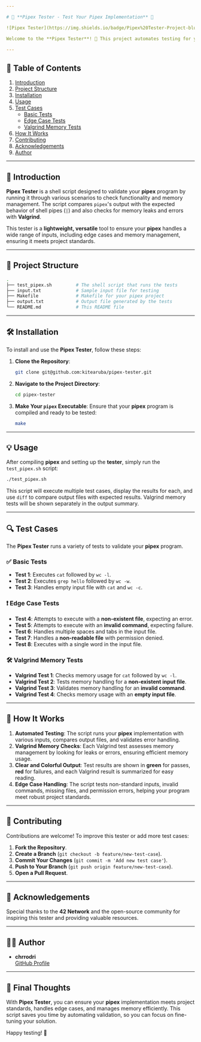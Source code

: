 ```yaml
---

# 🧪 **Pipex Tester - Test Your Pipex Implementation** 🧪

![Pipex Tester](https://img.shields.io/badge/Pipex%20Tester-Project-blue?style=flat-square) ![C Programming](https://img.shields.io/badge/Language-C-green?style=flat-square) ![Shell Script](https://img.shields.io/badge/Script-Bash-yellow?style=flat-square) ![42 Network](https://img.shields.io/badge/42Network-Pipex%20Tester-lightblue?style=flat-square)

Welcome to the **Pipex Tester**! 🎉 This project automates testing for your **Pipex** implementation, ensuring it behaves correctly by running a suite of predefined tests, including memory leak checks with **Valgrind**.

---
```


## 📑 **Table of Contents**

1. [Introduction](#introduction)
2. [Project Structure](#project-structure)
3. [Installation](#installation)
4. [Usage](#usage)
5. [Test Cases](#test-cases)
   - [Basic Tests](#basic-tests)
   - [Edge Case Tests](#edge-case-tests)
   - [Valgrind Memory Tests](#valgrind-memory-tests)
6. [How It Works](#how-it-works)
7. [Contributing](#contributing)
8. [Acknowledgements](#acknowledgements)
9. [Author](#author)

---

## 📖 **Introduction**

**Pipex Tester** is a shell script designed to validate your **pipex** program by running it through various scenarios to check functionality and memory management. The script compares `pipex`'s output with the expected behavior of shell pipes (`|`) and also checks for memory leaks and errors with **Valgrind**.

This tester is a **lightweight, versatile** tool to ensure your **pipex** handles a wide range of inputs, including edge cases and memory management, ensuring it meets project standards.

---

## 📂 **Project Structure**

```bash
.
├── test_pipex.sh         # The shell script that runs the tests
├── input.txt             # Sample input file for testing
├── Makefile              # Makefile for your pipex project
├── output.txt            # Output file generated by the tests
└── README.md             # This README file
```

---

## 🛠️ **Installation**

To install and use the **Pipex Tester**, follow these steps:

1. **Clone the Repository**:
   ```bash
   git clone git@github.com:kitearuba/pipex-tester.git
   ```

2. **Navigate to the Project Directory**:
   ```bash
   cd pipex-tester
   ```

3. **Make Your `pipex` Executable**:
   Ensure that your **pipex** program is compiled and ready to be tested:
   ```bash
   make
   ```

---

## 💡 **Usage**

After compiling **pipex** and setting up the **tester**, simply run the `test_pipex.sh` script:

```bash
./test_pipex.sh
```

This script will execute multiple test cases, display the results for each, and use `diff` to compare output files with expected results. Valgrind memory tests will be shown separately in the output summary.

---

## 🔍 **Test Cases**

The **Pipex Tester** runs a variety of tests to validate your **pipex** program.

### ✅ **Basic Tests**
- **Test 1**: Executes `cat` followed by `wc -l`.
- **Test 2**: Executes `grep hello` followed by `wc -w`.
- **Test 3**: Handles empty input file with `cat` and `wc -c`.

### ❗ **Edge Case Tests**
- **Test 4**: Attempts to execute with a **non-existent file**, expecting an error.
- **Test 5**: Attempts to execute with an **invalid command**, expecting failure.
- **Test 6**: Handles multiple spaces and tabs in the input file.
- **Test 7**: Handles a **non-readable file** with permission denied.
- **Test 8**: Executes with a single word in the input file.

### 🛠️ **Valgrind Memory Tests**
- **Valgrind Test 1**: Checks memory usage for `cat` followed by `wc -l`.
- **Valgrind Test 2**: Tests memory handling for a **non-existent input file**.
- **Valgrind Test 3**: Validates memory handling for an **invalid command**.
- **Valgrind Test 4**: Checks memory usage with an **empty input file**.

---

## 🔨 **How It Works**

1. **Automated Testing**: The script runs your **pipex** implementation with various inputs, compares output files, and validates error handling.
2. **Valgrind Memory Checks**: Each Valgrind test assesses memory management by looking for leaks or errors, ensuring efficient memory usage.
3. **Clear and Colorful Output**: Test results are shown in **green** for passes, **red** for failures, and each Valgrind result is summarized for easy reading.
4. **Edge Case Handling**: The script tests non-standard inputs, invalid commands, missing files, and permission errors, helping your program meet robust project standards.

---

## 🤝 **Contributing**

Contributions are welcome! To improve this tester or add more test cases:

1. **Fork the Repository**.
2. **Create a Branch** (`git checkout -b feature/new-test-case`).
3. **Commit Your Changes** (`git commit -m 'Add new test case'`).
4. **Push to Your Branch** (`git push origin feature/new-test-case`).
5. **Open a Pull Request**.

---

## 🙌 **Acknowledgements**

Special thanks to the **42 Network** and the open-source community for inspiring this tester and providing valuable resources.

---

## 👨‍💻 **Author**

- **chrrodri**  
  [GitHub Profile](https://github.com/kitearuba)

---

## 🎉 **Final Thoughts**

With **Pipex Tester**, you can ensure your **pipex** implementation meets project standards, handles edge cases, and manages memory efficiently. This script saves you time by automating validation, so you can focus on fine-tuning your solution.

Happy testing! 🎉
